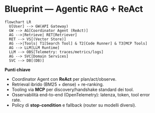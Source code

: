 # Blueprint — Agentic RAG + ReAct

```mermaid
flowchart LR
  U[User] --> GW(API Gateway)
  GW --> AG[Coordinator Agent (ReAct)]
  AG -->|Retrieve| RET[Retriever]
  RET --> VS[(Vector Store)]
  AG -->|Tools| T1[Search Tool] & T2[Code Runner] & T3[MCP Tools]
  AG --> LLM[LLM Runtime]
  LLM --> OBS[Telemetry: traces/metrics/logs]
  AG --> SVC[Domain Services]
  SVC --> DB[(DB)]
```

**Punti chiave**
- Coordinator Agent con **ReAct** per plan/act/observe.
- Retrieval ibrido (BM25 + dense) + re-ranking.
- Tooling via **MCP** per discovery/handshake standard dei tool.
- Osservabilità end-to-end (OpenTelemetry): latenza, token, tool error rate.
- Policy di **stop-condition** e fallback (router su modelli diversi).
